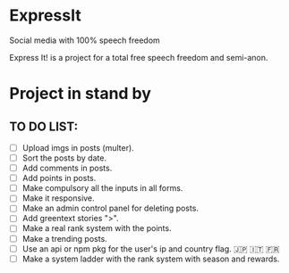 # ExpressIt
Social media with 100% speech freedom

Express It! is a project for a total free speech freedom and semi-anon.

# Project in stand by

## TO DO LIST:
- [ ] Upload imgs in posts (multer).
- [ ] Sort the posts by date.
- [ ] Add comments in posts.
- [ ] Add points in posts.
- [ ] Make compulsory all the inputs in all forms.
- [ ] Make it responsive.
- [ ] Make an admin control panel for deleting posts.
- [ ] Add greentext stories ">".
- [ ] Make a real rank system with the points.
- [ ] Make a trending posts.
- [ ] Use an api or npm pkg for the user's ip and country flag. :jp: :it: :fr:
- [ ] Make a system ladder with the rank system with season and rewards.
